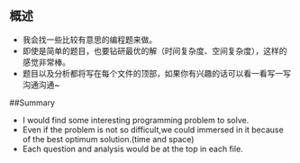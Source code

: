 ## 概述
 * 我会找一些比较有意思的编程题来做。
 * 即使是简单的题目，也要钻研最优的解（时间复杂度、空间复杂度），这样的感觉非常棒。
 * 题目以及分析都将写在每个文件的顶部，如果你有兴趣的话可以看一看写一写沟通沟通~
 
##Summary
 * I would find some interesting programming problem to solve.
 * Even if the problem is not so difficult,we could immersed in it because of the best optimum solution.(time and space) 
 * Each question and analysis would be at the top in each file. 
